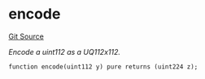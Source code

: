 # encode
[Git Source](https://github.com/z0r0z/ZAMM/blob/bdf5b34ab60ecc6ca2f3ed346976aedaef3e6d12/src/utils/Math.sol)

*Encode a uint112 as a UQ112x112.*


```solidity
function encode(uint112 y) pure returns (uint224 z);
```

